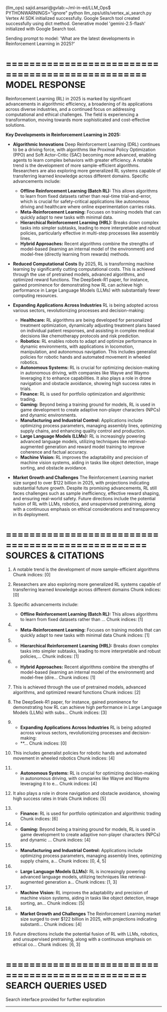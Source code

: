 (llm_ops) sajid.ansari@gvlab:~/ml-in-ed/LLM_Ops$ PYTHONWARNINGS="ignore" python llm_ops/utils/vertex_ai_search.py 
Vertex AI SDK initialized successfully.
Google Search tool created successfully using dict method.
Generative model 'gemini-2.5-flash' initialized with Google Search tool.

Sending prompt to model: 'What are the latest developments in Reinforcement Learning in 2025?'

==================================================
MODEL RESPONSE
==================================================
Reinforcement Learning (RL) in 2025 is marked by significant advancements in algorithmic efficiency, a broadening of its applications across diverse industries, and a continued focus on addressing computational and ethical challenges. The field is experiencing a transformation, moving towards more sophisticated and cost-effective solutions.

**Key Developments in Reinforcement Learning in 2025:**

*   **Algorithmic Innovations** Deep Reinforcement Learning (DRL) continues to be a driving force, with algorithms like Proximal Policy Optimization (PPO) and Soft Actor-Critic (SAC) becoming more advanced, enabling agents to learn complex behaviors with greater efficiency. A notable trend is the development of more sample-efficient algorithms. Researchers are also exploring more generalized RL systems capable of transferring learned knowledge across different domains. Specific advancements include:
    *   **Offline Reinforcement Learning (Batch RL):** This allows algorithms to learn from fixed datasets rather than real-time trial-and-error, which is crucial for safety-critical applications like autonomous driving and healthcare where online experimentation carries risks.
    *   **Meta-Reinforcement Learning:** Focuses on training models that can quickly adapt to new tasks with minimal data.
    *   **Hierarchical Reinforcement Learning (HRL):** Breaks down complex tasks into simpler subtasks, leading to more interpretable and robust policies, particularly effective in multi-step processes like assembly lines.
    *   **Hybrid Approaches:** Recent algorithms combine the strengths of model-based (learning an internal model of the environment) and model-free (directly learning from rewards) methods.

*   **Reduced Computational Costs** By 2025, RL is transforming machine learning by significantly cutting computational costs. This is achieved through the use of pretrained models, advanced algorithms, and optimized reward functions. The DeepSeek-R1 paper, for instance, gained prominence for demonstrating how RL can achieve high performance in Large Language Models (LLMs) with substantially fewer computing resources.

*   **Expanding Applications Across Industries** RL is being adopted across various sectors, revolutionizing processes and decision-making:
    *   **Healthcare:** RL algorithms are being developed for personalized treatment optimization, dynamically adjusting treatment plans based on individual patient responses, and assisting in complex medical decisions like chemotherapy protocols and risk prediction.
    *   **Robotics:** RL enables robots to adapt and optimize performance in dynamic environments, with applications in locomotion, manipulation, and autonomous navigation. This includes generalist policies for robotic hands and automated movement in wheeled robotics.
    *   **Autonomous Systems:** RL is crucial for optimizing decision-making in autonomous driving, with companies like Wayve and Waymo leveraging it to enhance capabilities. It also plays a role in drone navigation and obstacle avoidance, showing high success rates in trials.
    *   **Finance:** RL is used for portfolio optimization and algorithmic trading.
    *   **Gaming:** Beyond being a training ground for models, RL is used in game development to create adaptive non-player characters (NPCs) and dynamic environments.
    *   **Manufacturing and Industrial Control:** Applications include optimizing process parameters, managing assembly lines, optimizing supply chains, and enhancing quality control and production.
    *   **Large Language Models (LLMs):** RL is increasingly powering advanced language models, utilizing techniques like retrieval-augmented generation and reward model training to improve coherence and factual accuracy.
    *   **Machine Vision:** RL improves the adaptability and precision of machine vision systems, aiding in tasks like object detection, image sorting, and obstacle avoidance.

*   **Market Growth and Challenges** The Reinforcement Learning market size surged to over $122 billion in 2025, with projections indicating substantial future growth. Despite its promising advancements, RL still faces challenges such as sample inefficiency, effective reward shaping, and ensuring real-world safety. Future directions include the potential fusion of RL with LLMs, robotics, and unsupervised pretraining, along with a continuous emphasis on ethical considerations and transparency in its deployment.

==================================================
SOURCES & CITATIONS
==================================================
1. A notable trend is the development of more sample-efficient algorithms
   Chunk indices: [0]

2. Researchers are also exploring more generalized RL systems capable of transferring learned knowledge across different domains
   Chunk indices: [0]

3. Specific advancements include:
    *   **Offline Reinforcement Learning (Batch RL):** This allows algorithms to learn from fixed datasets rather than ...
   Chunk indices: [1]

4. *   **Meta-Reinforcement Learning:** Focuses on training models that can quickly adapt to new tasks with minimal data
   Chunk indices: [1]

5. *   **Hierarchical Reinforcement Learning (HRL):** Breaks down complex tasks into simpler subtasks, leading to more interpretable and robust policies,...
   Chunk indices: [1]

6. *   **Hybrid Approaches:** Recent algorithms combine the strengths of model-based (learning an internal model of the environment) and model-free (dire...
   Chunk indices: [1]

7. This is achieved through the use of pretrained models, advanced algorithms, and optimized reward functions
   Chunk indices: [2]

8. The DeepSeek-R1 paper, for instance, gained prominence for demonstrating how RL can achieve high performance in Large Language Models (LLMs) with subs...
   Chunk indices: [3]

9. *   **Expanding Applications Across Industries** RL is being adopted across various sectors, revolutionizing processes and decision-making:
    *   **...
   Chunk indices: [0]

10. This includes generalist policies for robotic hands and automated movement in wheeled robotics
   Chunk indices: [4]

11. *   **Autonomous Systems:** RL is crucial for optimizing decision-making in autonomous driving, with companies like Wayve and Waymo leveraging it to e...
   Chunk indices: [4]

12. It also plays a role in drone navigation and obstacle avoidance, showing high success rates in trials
   Chunk indices: [5]

13. *   **Finance:** RL is used for portfolio optimization and algorithmic trading
   Chunk indices: [6]

14. *   **Gaming:** Beyond being a training ground for models, RL is used in game development to create adaptive non-player characters (NPCs) and dynamic ...
   Chunk indices: [4]

15. *   **Manufacturing and Industrial Control:** Applications include optimizing process parameters, managing assembly lines, optimizing supply chains, a...
   Chunk indices: [0, 4, 5]

16. *   **Large Language Models (LLMs):** RL is increasingly powering advanced language models, utilizing techniques like retrieval-augmented generation a...
   Chunk indices: [1, 3]

17. *   **Machine Vision:** RL improves the adaptability and precision of machine vision systems, aiding in tasks like object detection, image sorting, an...
   Chunk indices: [5]

18. *   **Market Growth and Challenges** The Reinforcement Learning market size surged to over $122 billion in 2025, with projections indicating substanti...
   Chunk indices: [4]

19. Future directions include the potential fusion of RL with LLMs, robotics, and unsupervised pretraining, along with a continuous emphasis on ethical co...
   Chunk indices: [6, 3]

==================================================
SEARCH QUERIES USED
==================================================
Search interface provided for further exploration


--------------------------------------------------------------------------------